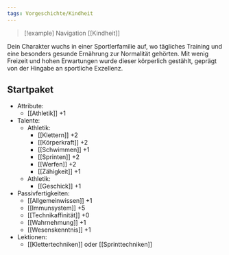 ```yaml
---
tags: Vorgeschichte/Kindheit
---
```

> [!example] Navigation 
>  [[Kindheit]]

Dein Charakter wuchs in einer Sportlerfamilie auf, wo tägliches Training und eine besonders gesunde Ernährung zur Normalität gehörten. Mit wenig Freizeit und hohen Erwartungen wurde dieser körperlich gestählt, geprägt von der Hingabe an sportliche Exzellenz.


## Startpaket
- Attribute:
	- [[Athletik]] +1
- Talente:
	- Athletik:
		- [[Klettern]] +2
		- [[Körperkraft]] +2
		- [[Schwimmen]] +1
		- [[Sprinten]] +2
		- [[Werfen]] +2
		- [[Zähigkeit]] +1
	- Athletik:
		- [[Geschick]] +1
- Passivfertigkeiten:
	- [[Allgemeinwissen]] +1
	- [[Immunsystem]] +5
	- [[Technikaffinität]] +0
	- [[Wahrnehmung]] +1
	- [[Wesenskenntnis]] +1
- Lektionen:
	- [[Klettertechniken]] oder [[Sprinttechniken]]